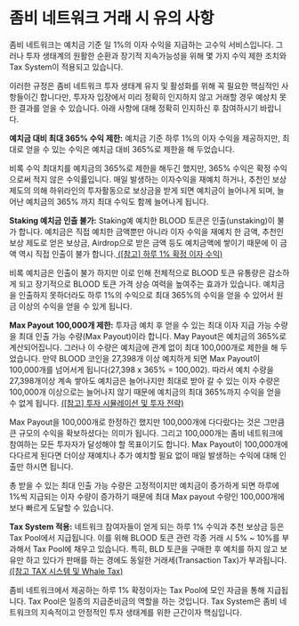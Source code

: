 # 좀비 네트워크 거래 시 유의 사항

좀비 네트워크는 예치금 기준 일 1%의 이자 수익을 지급하는 고수익 서비스입니다. 그러나 투자 생태계의 원활한 순환과 장기적 지속가능성을 위해 몇 가지 수익 제한 조치와 Tax System이 적용되고 있습니다.&#x20;

이러한 규정은 좀비 네트워크 투자 생태계 유지 및 활성화를 위해 꼭 필요한 핵심적인 사항들이긴 합니다만, 투자자 입장에서 미리 정확히 인지하지 않고 거래할 경우 예상치 못한 결과를 얻을 수 있습니다. 아래 사항에 대해 정확히 인지하신 후 참여하시기 바랍니다.

**예치금 대비 최대 365% 수익 제한:** 예치금 기준 하루 1%의 이자 수익을 제공하지만, 최대로 얻을 수 있는 수익은 예치금 대비 365%로 제한을 해 두었습니다.

비록 수익 최대치를 예치금의 365%로 제한을 해두긴 했지만, 365% 수익은 확정 수익으로써 적지 않은 수익률입니다. 매일 발생하는 이자수익을 재예치 하거나, 추천인 보상 제도의 의해 하위라인의 투자활동으로 보상금을 받게 되면 예치금이 늘어나게 되며, 늘어난 예치금의 365% 까지 최대 수익도 함께 늘어나게 됩니다.

**Staking 예치금 인출 불가:** Staking예 예치한 BLOOD 토큰은 인출(unstaking)이 불가 합니다. 예치금은 직접 예치한 금액뿐만 아니라 이자 수익을 재예치 한 금액, 추천인 보상 제도로 얻은 보상금, Airdrop으로 받은 금액 등도 예치금액에 쌓이기 때문에 이 금액 역시 직접 인출이 불가 합니다.[ (\[참고\] 하루 1% 확정 이자 수익)](../features/fixed-interest.md)

비록 예치금은 인출이 불가 하지만 이로 인해 전체적으로 BLOOD 토큰 유통량은 감소하게 되고 장기적으로 BLOOD 토큰 가격 상승 여력을 높여주는 효과가 있습니다. 예치금을 인출하지 못하더라도 하루 1%의 수익으로 최대 365%의 수익을 얻을 수 있어서 원금 이상의 수익을 얻을 수 있게 됩니다.

**Max Payout 100,000개 제한:** 투자금 예치 후 얻을 수 있는 최대 이자 지급 가능 수량을 최대 인출 가능 수량(Max Payout)이라 합니다. May Payout은 예치금의 365%로 계산되어집니다. 그러나 이 수량은 예치금에 관계 없이 최대 100,000개로 제한을 해 두었습니다. 만약 BLOOD 코인을 27,398개 이상 예치하게 되면 Max Payout이 100,000개를 넘어서게 됩니다(27,398 x 365% = 100,002). 따라서 예치 수량을 27,398개이상 계속 쌓아도 예치금은 늘어나지만 최대로 받아 갈 수 있는 이자 수량은 100,000개 이상으로는 늘어나지 않기 때문에 예치금의 최대 365%까지 수익을 얻을 수 없게 됩니다. [(\[참고\] 투자 시뮬레이션 및 투자 전략)](simulation.md)

Max Payout을 100,000개로 한정하긴 했지만 100,000개에 다다랐다는 것은 그만큼 큰 규모의 수익을 확보하셨다는 의미가 됩니다. 그리고 100,000개는 좀비 네트워크에 참여하는 모든 투자자가 달성해야 할 목표이기도 합니다. Max Payout이 100,000개에 다다르게 된다면 더이상 재예치나 추가 예치할 필요 없이 매일 발생하는 수익에 대해 인출만 하시면 됩니다.&#x20;

총 받을 수 있는 최대 인출 가능 수량은 고정적이지만 예치금이 증가하게 되면 하루에 1%씩 지급되는 이자 수량이 증가하기 때문에 최대 Max payout 수량인 100,000개에 보다 빠르게 도달할 수 있습니다.

**Tax System 적용:** 네트워크 참여자들이 얻게 되는 하루 1% 수익과 추천 보상금 등은 Tax Pool에서 지급됩니다. 이를 위해 BLOOD 토큰 관련 각종 거래 시 5% \~ 10%를 부과해서 Tax Pool에 채우고 있습니다. 특히, BLD 토큰을 구매한 후 예치를 하지 않고 보유만 하고 있다가 판매를 하는 경에도 동일한 거래세(Transaction Tax)가 부과됩니다.[ (\[참고 TAX 시스템 및 Whale Tax) ](../features/tax.md)

좀비 네트워크에서 제공하는 하루 1% 확정이자는 Tax Pool에 모인 자금을 통해 지급됩니다. Tax Pool은 일종의 지급준비금의 역할을 하는 것입니다. Tax System은 좀비 네트워크의 지속적이고 안정적인 투자 생태계를 위한 근간이자 핵심입니다.
